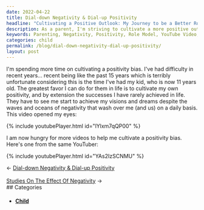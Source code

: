 ```yaml
---
date: 2022-04-22
title: Dial-down Negativity & Dial-up Positivity
headline: "Cultivating a Positive Outlook: My Journey to be a Better Role Model for My Child"
description: As a parent, I'm striving to cultivate a more positive outlook on life and be a better role model for my 11 year old. Recently, I watched a YouTube video that opened my eyes to the importance of this, and now I'm looking for more videos to help me cultivate a positivity bias. Join me on my journey to be a better role model and read my blog post for more!
keywords: Parenting, Negativity, Positivity, Role Model, YouTube Video, Cultivate, Outlook, Life, Better, Child, Realize, Importance, Videos, Bias
categories: child
permalink: /blog/dial-down-negativity-dial-up-positivity/
layout: post
---
```



I'm spending more time on cultivating a positivity bias. I've had difficulty in
recent years... recent being like the past 15 years which is terribly
unfortunate considering this is the time I've had my kid, who is now 11 years
old. The greatest favor I can do for them in life is to cultivate my own
positivity, and by extension the successes I have rarely achieved in life. They
have to see me start to achieve my visions and dreams despite the waves and
oceans of negativity that wash over me (and us) on a daily basis. This video
opened my eyes:

{% include youtubePlayer.html id="lYlxm7qQP00" %}

I am now hungry for more videos to help me cultivate a positivity bias. Here's
one from the same YouTuber:

{% include youtubePlayer.html id="YAs2IzSCNMU" %}


<div class="post-nav"><div class="post-nav-prev"><span class="arrow">&larr;&nbsp;</span><a href="/blog/dial-down-negativity-dial-up-positivity/">Dial-down Negativity & Dial-up Positivity</a></div> &nbsp; <div class="post-nav-next"><a href="/blog/studies-on-the-effect-of-negativity/">Studies On The Effect Of Negativity</a><span class="arrow">&nbsp;&rarr;</span></div></div>
## Categories

<ul>
<li><h4><a href='/child/'>Child</a></h4></li></ul>